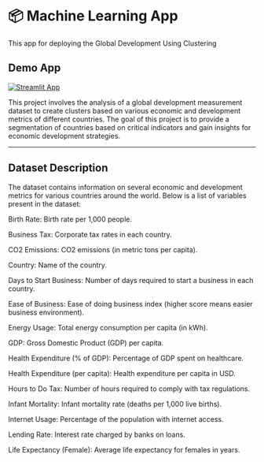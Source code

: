 # 📦 Machine Learning App 
This app for deploying the Global Development Using Clustering

## Demo App

[![Streamlit App](https://static.streamlit.io/badges/streamlit_badge_black_white.svg)](https://cluster-deploy2.streamlit.app/)

This project involves the analysis of a global development measurement dataset to create clusters based on various economic and development metrics of different countries. The goal of this project is to provide a segmentation of countries based on critical indicators and gain insights for economic development strategies.

------------------------------------------------------------------------------------------------------------------------------------------------------------------

## Dataset Description

The dataset contains information on several economic and development metrics for various countries around the world. Below is a list of variables present in the dataset:

Birth Rate: Birth rate per 1,000 people.

Business Tax: Corporate tax rates in each country.

CO2 Emissions: CO2 emissions (in metric tons per capita).

Country: Name of the country.

Days to Start Business: Number of days required to start a business in each country.

Ease of Business: Ease of doing business index (higher score means easier business environment).

Energy Usage: Total energy consumption per capita (in kWh).

GDP: Gross Domestic Product (GDP) per capita.

Health Expenditure (% of GDP): Percentage of GDP spent on healthcare.

Health Expenditure (per capita): Health expenditure per capita in USD.

Hours to Do Tax: Number of hours required to comply with tax regulations.

Infant Mortality: Infant mortality rate (deaths per 1,000 live births).

Internet Usage: Percentage of the population with internet access.

Lending Rate: Interest rate charged by banks on loans.

Life Expectancy (Female): Average life expectancy for females in years.


